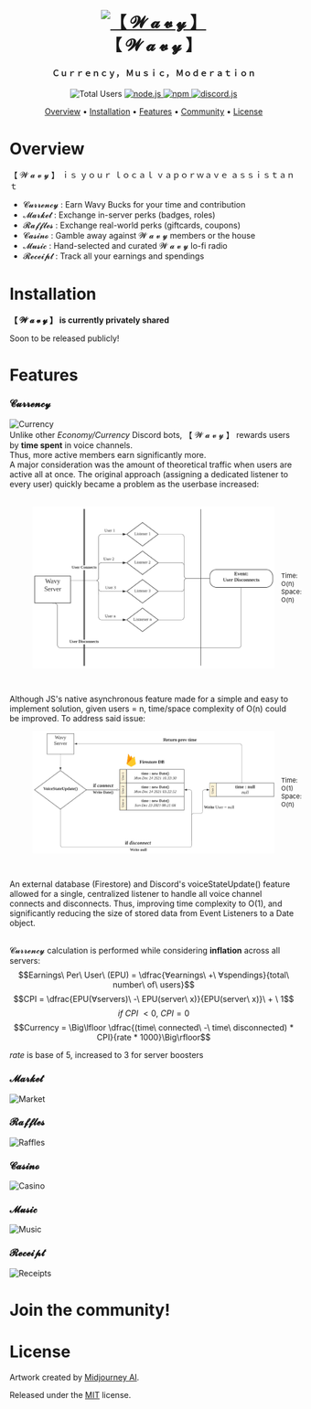 <h1 align="center">
  <br>
  <a href="https://github.com/euisungkang/Wavy"><img src="https://i.ibb.co/Sm651sh/Wavy-Cover-2-HD.png" alt="【 𝓦 𝓪 𝓿 𝔂 】"></a>
  <br>
  【 𝓦 𝓪 𝓿 𝔂 】
  <br>
</h1>

<h4 align="center">Ｃｕｒｒｅｎｃｙ， Ｍｕｓｉｃ， Ｍｏｄｅｒａｔｉｏｎ</h4>

<p align="center">
  <a>
    <img src="https://i.ibb.co/hDtSCyV/Screenshot-2023-12-04-at-12-30-46-AM.png" alt="Total Users" height="22px">
  </a>
  <a href="https://nodejs.org">
     <img alt="node.js" src="https://img.shields.io/badge/nodejs-16.11-7bb864">
  </a>
  <a href="https://www.npmjs.com/package/npm">
    <img alt="npm" src="https://img.shields.io/badge/npm-10.2%20%7C%2010.1-1d7ec0">
  </a>
  <a href="https://www.npmjs.com/package/discord.js">
     <img src="https://img.shields.io/badge/discordjs-14.14.1-5d6af3" alt="discord.js">
  </a>
</p>

<p align="center">
  <a href="#overview">Overview</a>
  •
  <a href="#installation">Installation</a>
  •
  <a href="#features">Features</a>
  •
  <a href="#join-the-community">Community</a>
  •
  <a href="#license">License</a>
</p>

# Overview
【 𝓦 𝓪 𝓿 𝔂 】 ｉｓ ｙｏｕｒ ｌｏｃａｌ ｖａｐｏｒｗａｖｅ ａｓｓｉｓｔａｎｔ

- 𝓒𝓾𝓻𝓻𝓮𝓷𝓬𝔂 : Earn Wavy Bucks for your time and contribution
- 𝓜𝓪𝓻𝓴𝓮𝓽 : Exchange in-server perks (badges, roles)
- 𝓡𝓪𝓯𝓯𝓵𝓮𝓼 : Exchange real-world perks (giftcards, coupons)
- 𝓒𝓪𝓼𝓲𝓷𝓸 : Gamble away against 𝓦 𝓪 𝓿 𝔂 members or the house
- 𝓜𝓾𝓼𝓲𝓬 : Hand-selected and curated 𝓦 𝓪 𝓿 𝔂 lo-fi radio
- 𝓡𝓮𝓬𝓮𝓲𝓹𝓽 : Track all your earnings and spendings

# Installation
**【 𝓦 𝓪 𝓿 𝔂 】 is currently privately shared**

Soon to be released publicly!

# Features
### 𝓒𝓾𝓻𝓻𝓮𝓷𝓬𝔂
<img alt="Currency" src="https://i.ibb.co/GFpjfnX/Wide-HD.png"><br>
Unlike other *Economy/Currency* Discord bots, 【 𝓦 𝓪 𝓿 𝔂 】 rewards users by **time spent** in voice channels.<br>Thus, more active members earn significantly more. <br>
A major consideration was the amount of theoretical traffic when users are active all at once. The original approach (assigning a dedicated listener to every user) quickly became a problem as the userbase increased:<br><br>

<figure style="display: flex;">
  <img alt="oldCurrency" src="./media/oldCurrency.png" style="width: 65vw"/>
  <p style="font-size: 11px; align-self: center; padding: 1em">Time: O(n)<br>Space: O(n)</p>
  <figcaption>
</figure><br>

Although JS's native asynchronous feature made for a simple and easy to implement solution, given users = n, time/space complexity of O(n) could be improved. To address said issue:

<figure style="display: flex;">
  <img alt="newCurrency" src="./media/newCurrency.png" style="width: 65vw"/>
  <p style="font-size: 11px; align-self: center; padding: 1em">Time: O(1)<br>Space: O(n)</p>
  <figcaption>
</figure><br>

An external database (Firestore) and Discord's voiceStateUpdate() feature allowed for a single, centralized listener to handle all voice channel connects and disconnects. Thus, improving time complexity to O(1), and significantly reducing the size of stored data from Event Listeners to a Date object.<br><br>

𝓒𝓾𝓻𝓻𝓮𝓷𝓬𝔂 calculation is performed while considering **inflation** across all servers:<br>
$$Earnings\ Per\ User\ (EPU) = \dfrac{∀earnings\ +\ ∀spendings}{total\ number\ of\ users}$$
$$CPI = \dfrac{EPU(∀servers)\ -\ EPU(server\ x)}{EPU(server\ x)}\ + \ 1$$
$$if\ CPI\ < 0,\ CPI = 0$$
$$Currency = \Big\lfloor \dfrac{(time\ connected\ -\ time\ disconnected) * CPI}{rate * 1000}\Big\rfloor$$

$rate$ is base of 5, increased to 3 for server boosters

### 𝓜𝓪𝓻𝓴𝓮𝓽
<img alt="Market" src="https://i.ibb.co/LCQV9xg/Wide-HD.png">

### 𝓡𝓪𝓯𝓯𝓵𝓮𝓼
<img alt="Raffles" src="https://i.ibb.co/r37ZyV7/Wide-HD.png">

### 𝓒𝓪𝓼𝓲𝓷𝓸
<img alt="Casino" src="https://i.ibb.co/dQQcVgR/Wide-HD.png">

### 𝓜𝓾𝓼𝓲𝓬 
<img alt="Music" src="https://i.ibb.co/YXVjdLy/Wide-HD.png">

### 𝓡𝓮𝓬𝓮𝓲𝓹𝓽
<img alt="Receipts" src="https://i.ibb.co/xGXsy0P/Wide-HD.png">

# Join the community!


# License

Artwork created by [Midjourney AI](https://www.midjourney.com/explore).

Released under the [MIT](LICENSE) license.
